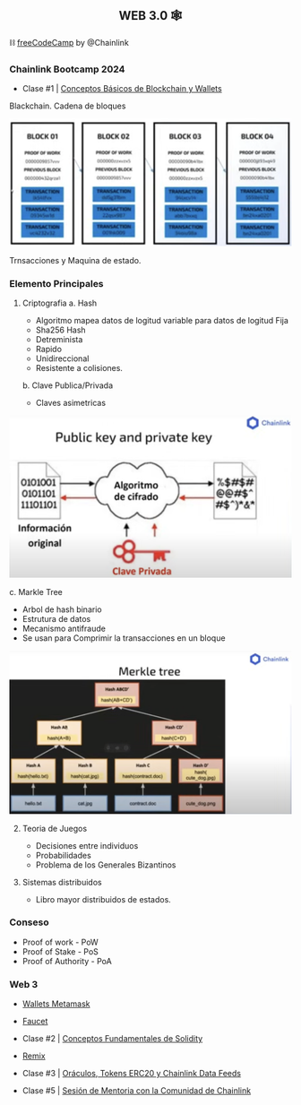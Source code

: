 <h2 align="center"> WEB 3.0 </b>🕸</h2>

⛓ [freeCodeCamp](https://www.youtube.com/playlist?list=PLVP9aGDn-X0QRGpzjx3av5lDH6msuAeyU) by @Chainlink

### Chainlink Bootcamp 2024

- Clase #1 | [Conceptos Básicos de Blockchain y Wallets](https://www.youtube.com/watch?v=1SNmVktaagU)

Blackchain. Cadena de bloques 

![Cadena de Bloques](./images/Clase1.CadenadeBloques.png)

Trnsacciones y Maquina de estado. 

### Elemento Principales 
1. Criptografia
   a. Hash
     - Algoritmo mapea datos de logitud variable para datos de logitud Fija
     - Sha256 Hash 
     - Detreminista
     - Rapido
     - Unidireccional
     - Resistente a colisiones. 
     
   b. Clave Publica/Privada
    - Claves asimetricas
 
![Clave Publica/Privada](./images/PublicyPrivateKey.png)

   c. Markle Tree
   - Arbol de hash binario
   - Estrutura de datos
   - Mecanismo antifraude
   - Se usan para Comprimir la transacciones en un bloque

![MarkeTree](./images/MarkeTree.png)
   
2. Teoria de Juegos
   - Decisiones entre individuos
   - Probabilidades
   - Problema de los Generales Bizantinos 
    
3. Sistemas distribuidos
   - Libro mayor distribuidos de estados.

### Conseso
- Proof of work - PoW
- Proof of Stake - PoS
- Proof of Authority - PoA

### Web 3
- [Wallets Metamask](https://metamask.io/)
- [Faucet](https://faucets.chain.link/)

- Clase #2 | [Conceptos Fundamentales de Solidity](https://www.youtube.com/watch?v=aPc_jJvPhxw)

- [Remix](https://remix.ethereum.org/)


- Clase #3 | [Oráculos, Tokens ERC20 y Chainlink Data Feeds](https://www.youtube.com/watch?v=prf1SS1t2hc)

- Clase #5 | [Sesión de Mentoria con la Comunidad de Chainlink](https://www.youtube.com/watch?v=24Ii_0HjiWo)
